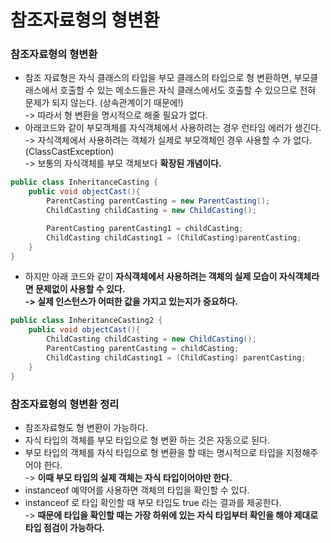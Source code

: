 # 참조자료형의 형변환

### 참조자료형의 형변환

* 참조 자료형은 자식 클래스의 타입을 부모 클래스의 타입으로 형 변환하면, 부모클래스에서 호출할 수 있는 메소드들은 자식 클래스에서도 호출할 수 있으므로 전혀 문제가 되지 않는다. (상속관계이기 때문에!)\
  \-> 따라서 형 변환을 명시적으로 해줄 필요가 없다.
* 아래코드와 같이 부모객체를 자식객체에서 사용하려는 경우 런타임 에러가 생긴다.\
  \-> 자식객체에서 사용하려는 객체가 실제로 부모객체인 경우 사용할 수 가 없다.(ClassCastException)\
  \-> 보통의 자식객체를 부모 객체보다 **확장된 개념이다.**&#x20;

```java
public class InheritanceCasting {
    public void objectCast(){
        ParentCasting parentCasting = new ParentCasting();
        ChildCasting childCasting = new ChildCasting();

        ParentCasting parentCasting1 = childCasting;
        ChildCasting childCasting1 = (ChildCasting)parentCasting;
    }
}
```

* 하지만 아래 코드와 같이 **자식객체에서 사용하려는 객체의 실제 모습이 자식객체라면 문제없이 사용할 수 있다.**\
  **-> 실제 인스턴스가 어떠한 값을 가지고 있는지가 중요하다.**

```java
public class InheritanceCasting2 {
    public void objectCast(){
        ChildCasting childCasting = new ChildCasting();
        ParentCasting parentCasting = childCasting;
        ChildCasting childCasting1 = (ChildCasting) parentCasting;
    }
}
```

### 참조자료형의 형변환 정리

* 참조자료형도 형 변환이 가능하다.
* 자식 타입의 객체를 부모 타입으로 형 변환 하는 것은 자동으로 된다.
* 부모 타입의 객체를 자식 타입으로 형 변환을 할 때는 명시적으로 타입을 지정해주어야 한다.\
  \-> **이때 부모 타입의 실제 객체는 자식 타입이어야만 한다.**
* instanceof 예약어를 사용하면 객체의 타입을 확인할 수 있다.
* instanceof 로 타입 확인할 때 부모 타입도 true 라는 결과를 제공한다.\
  \-> **때문에 타입을 확인할 때는 가장 하위에 있는 자식 타입부터 확인을 해야 제대로 타입 점검이 가능하다.**

